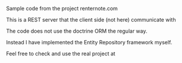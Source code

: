 Sample code from the project renternote.com

This is a REST server that the client side (not here) communicate with

The code does not use the doctrine ORM the regular way.

Instead I have implemented the Entity Repository framework myself.

Feel free to check and use the real project at